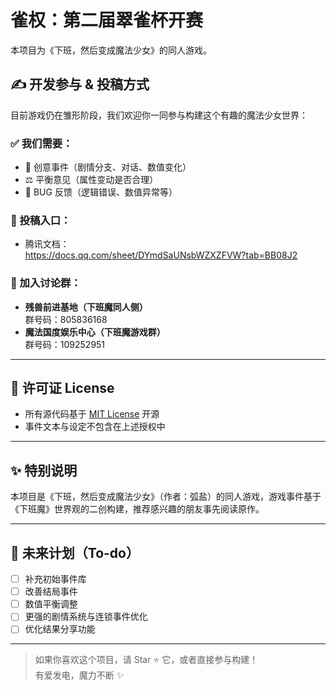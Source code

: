 # 雀权：第二届翠雀杯开赛

本项目为《下班，然后变成魔法少女》的同人游戏。

## ✍️ 开发参与 & 投稿方式

目前游戏仍在雏形阶段，我们欢迎你一同参与构建这个有趣的魔法少女世界：

### ✅ 我们需要：
- 🌟 创意事件（剧情分支、对话、数值变化）
- ⚖️ 平衡意见（属性变动是否合理）
- 🐛 BUG 反馈（逻辑错误、数值异常等）

### 📄 投稿入口：
- 腾讯文档：  
  https://docs.qq.com/sheet/DYmdSaUNsbWZXZFVW?tab=BB08J2

### 🧠 加入讨论群：
- **残兽前进基地（下班魔同人侧）**  
  群号码：805836168
- **魔法国度娱乐中心（下班魔游戏群）**  
  群号码：109252951

---

## 📜 许可证 License

- 所有源代码基于 [MIT License](https://opensource.org/licenses/MIT) 开源
- 事件文本与设定不包含在上述授权中

---

## ✨ 特别说明

本项目是《下班，然后变成魔法少女》（作者：弧盐）的同人游戏，游戏事件基于《下班魔》世界观的二创构建，推荐感兴趣的朋友事先阅读原作。

---

## 🚀 未来计划（To-do）

- [ ] 补充初始事件库
- [ ] 改善结局事件
- [ ] 数值平衡调整
- [ ] 更强的剧情系统与连锁事件优化
- [ ] 优化结果分享功能

---

> 如果你喜欢这个项目，请 Star ⭐ 它，或者直接参与构建！  
> 有爱发电，魔力不断 ✨

